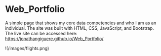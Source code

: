 # Web_Portfolio
 A simple page that shows my core data competencies and who I am as an individual.
 The site was built with HTML, CSS, JavaScript, and Bootstrap.  The live site can be accessed here:
 https://jonathangiguere.github.io/Web_Portfolio/

 !(/images/flights.png)
